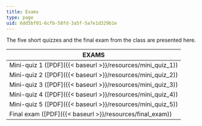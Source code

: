 ```yaml
---
title: Exams
type: page
uid: 6dd5bf01-6cfb-58fd-3a5f-5a7e1d329b1e
---
```


The five short quizzes and the final exam from the class are presented here.

| EXAMS |
| --- |
| Mini-quiz 1 ([PDF]({{< baseurl >}}/resources/mini_quiz_1)) |
| Mini-quiz 2 ([PDF]({{< baseurl >}}/resources/mini_quiz_2)) |
| Mini-quiz 3 ([PDF]({{< baseurl >}}/resources/mini_quiz_3)) |
| Mini-quiz 4 ([PDF]({{< baseurl >}}/resources/mini_quiz_4)) |
| Mini-quiz 5 ([PDF]({{< baseurl >}}/resources/mini_quiz_5)) |
| Final exam ([PDF]({{< baseurl >}}/resources/final_exam))